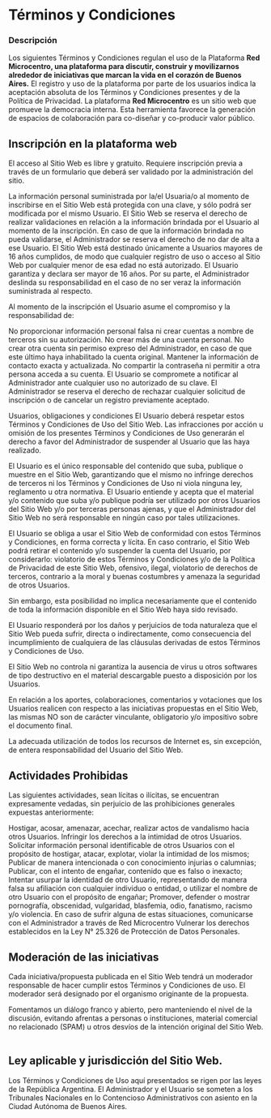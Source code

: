 # Términos y Condiciones
### Descripción

Los siguientes Términos y Condiciones regulan el uso de la Plataforma **Red Microcentro, una plataforma para discutir, construir y movilizarnos alrededor de iniciativas que marcan la vida en el corazón de Buenos Aires.**
El registro y uso de la plataforma por parte de los usuarios indica la aceptación absoluta de los Términos y Condiciones presentes y de la Política de Privacidad.
La plataforma **Red Microcentro** es un sitio web que promueve la democracia interna. Esta herramienta favorece la generación de espacios de colaboración para co-diseñar y co-producir valor público.

## Inscripción en la plataforma web

El acceso al Sitio Web es libre y gratuito. Requiere inscripción previa a través de un formulario que deberá ser validado por la administración del sitio. 

La información personal suministrada por la/el Usuaria/o al momento de inscribirse en el Sitio Web está protegida con una clave, y sólo podrá ser modificada por el mismo Usuario. El Sitio Web se reserva el derecho de realizar validaciones en relación a la información brindada por el Usuario al momento de la inscripción. En caso de que la información brindada no pueda validarse, el Administrador se reserva el derecho de no dar de alta a ese Usuario. El Sitio Web está destinado únicamente a Usuarios mayores de 16 años cumplidos, de modo que cualquier registro de uso o acceso al Sitio Web por cualquier menor de esa edad no está autorizado. El Usuario garantiza y declara ser mayor de 16 años. Por su parte, el Administrador deslinda su responsabilidad en el caso de no ser veraz la información suministrada al respecto.

Al momento de la inscripción el Usuario asume el compromiso y la responsabilidad de:

No proporcionar información personal falsa ni crear cuentas a nombre de terceros sin su autorización.
No crear más de una cuenta personal.
No crear otra cuenta sin permiso expreso del Administrador, en caso de que este último haya inhabilitado la cuenta original.
Mantener la información de contacto exacta y actualizada.
No compartir la contraseña ni permitir a otra persona acceda a su cuenta.
El Usuario se compromete a notificar al Administrador ante cualquier uso no autorizado de su clave.
El Administrador se reserva el derecho de rechazar cualquier solicitud de inscripción o de cancelar un registro previamente aceptado. ​

Usuarios, obligaciones y condiciones
El Usuario deberá respetar estos Términos y Condiciones de Uso del Sitio Web. Las infracciones por acción u omisión de los presentes Términos y Condiciones de Uso generarán el derecho a favor del Administrador de suspender al Usuario que las haya realizado.

El Usuario es el único responsable del contenido que suba, publique o muestre en el Sitio Web, garantizando que el mismo no infringe derechos de terceros ni los Términos y Condiciones de Uso ni viola ninguna ley, reglamento u otra normativa. El Usuario entiende y acepta que el material y/o contenido que suba y/o publique podría ser utilizado por otros Usuarios del Sitio Web y/o por terceras personas ajenas, y que el Administrador del Sitio Web no será responsable en ningún caso por tales utilizaciones.

El Usuario se obliga a usar el Sitio Web de conformidad con estos Términos y Condiciones, en forma correcta y lícita. En caso contrario, el Sitio Web podrá retirar el contenido y/o suspender la cuenta del Usuario, por considerarlo: violatorio de estos Términos y Condiciones y/o de la Política de Privacidad de este Sitio Web, ofensivo, ilegal, violatorio de derechos de terceros, contrario a la moral y buenas costumbres y amenaza la seguridad de otros Usuarios.

Sin embargo, esta posibilidad no implica necesariamente que el contenido de toda la información disponible en el Sitio Web haya sido revisado.

El Usuario responderá por los daños y perjuicios de toda naturaleza que el Sitio Web pueda sufrir, directa o indirectamente, como consecuencia del incumplimiento de cualquiera de las cláusulas derivadas de estos Términos y Condiciones de Uso.

El Sitio Web no controla ni garantiza la ausencia de virus u otros softwares de tipo destructivo en el material descargable puesto a disposición por los Usuarios.

En relación a los aportes, colaboraciones, comentarios y votaciones que los Usuarios realicen con respecto a las iniciativas propuestas en el Sitio Web, las mismas NO son de carácter vinculante, obligatorio y/o impositivo sobre el documento final.

La adecuada utilización de todos los recursos de Internet es, sin excepción, de entera responsabilidad del Usuario del Sitio Web. ​


## Actividades Prohibidas

Las siguientes actividades, sean lícitas o ilícitas, se encuentran expresamente vedadas, sin perjuicio de las prohibiciones generales expuestas anteriormente:

Hostigar, acosar, amenazar, acechar, realizar actos de vandalismo hacia otros Usuarios.
Infringir los derechos a la intimidad de otros Usuarios.
Solicitar información personal identificable de otros Usuarios con el propósito de hostigar, atacar, explotar, violar la intimidad de los mismos;
Publicar de manera intencionada o con conocimiento injurias o calumnias;
Publicar, con el intento de engañar, contenido que es falso o inexacto;
Intentar usurpar la identidad de otro Usuario, representando de manera falsa su afiliación con cualquier individuo o entidad, o utilizar el nombre de otro Usuario con el propósito de engañar;
Promover, defender o mostrar pornografía, obscenidad, vulgaridad, blasfemia, odio, fanatismo, racismo y/o violencia. En caso de sufrir alguna de estas situaciones, comunicarse con el Administrador a través de Red Microcentro
Vulnerar los derechos establecidos en la Ley N° 25.326 de Protección de Datos Personales.

## Moderación de las iniciativas

Cada iniciativa/propuesta publicada en el Sitio Web tendrá un moderador responsable de hacer cumplir estos Términos y Condiciones de uso. El moderador será designado por el organismo originante de la propuesta.

Fomentamos un diálogo franco y abierto, pero manteniendo el nivel de la discusión, evitando afrentas a personas o instituciones, material comercial no relacionado (SPAM) u otros desvíos de la intención original del Sitio Web. ​

## Ley aplicable y jurisdicción del Sitio Web.

Los Términos y Condiciones de Uso aquí presentados se rigen por las leyes de la República Argentina. El Administrador y el Usuario se someten a los Tribunales Nacionales en lo Contencioso Administrativos con asiento en la Ciudad Autónoma de Buenos Aires.
 ​
